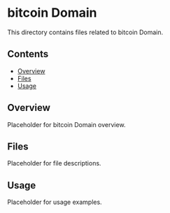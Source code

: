 # bitcoin Domain

This directory contains files related to bitcoin Domain.

## Contents

- [Overview](#overview)
- [Files](#files)
- [Usage](#usage)

## Overview

Placeholder for bitcoin Domain overview.

## Files

Placeholder for file descriptions.

## Usage

Placeholder for usage examples.
